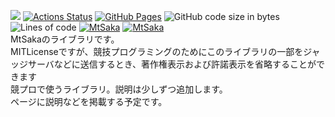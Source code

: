 [![](https://img.shields.io/badge/license-MIT_License-blue.svg)](https://github.com/MtSaka/library/blob/master/LICENSE)
[![Actions Status](https://github.com/MtSaka/library/workflows/verify/badge.svg)](https://github.com/MtSaka/library/actions)
[![GitHub Pages](https://img.shields.io/static/v1?label=GitHub+Pages&message=+&color=brightgreen&logo=github)](https://git@github.com:MtSaka.github.io/library)
![GitHub code size in bytes](https://img.shields.io/github/languages/code-size/MtSaka/library?style=flat-square)
![Lines of code](https://img.shields.io/tokei/lines/github/MtSaka/library?style=flat-square)
[![MtSaka](https://img.shields.io/endpoint?url=https%3A%2F%2Fatcoder-badges.now.sh%2Fapi%2Fatcoder%2Fjson%2FMtSaka)](https://atcoder.jp/users/MtSaka)
[![MtSaka](https://img.shields.io/endpoint?url=https%3A%2F%2Fatcoder-badges.now.sh%2Fapi%2Fcodeforces%2Fjson%2FMtSaka)](https://codeforces.com/profile/MtSaka) <br>
MtSakaのライブラリです。<br>
MITLicenseですが、競技プログラミングのためにこのライブラリの一部をジャッジサーバなどに送信するとき、著作権表示および許諾表示を省略することができます<br>
競プロで使うライブラリ。説明は少しずつ追加します。<br>
ページに説明などを掲載する予定です。<br>